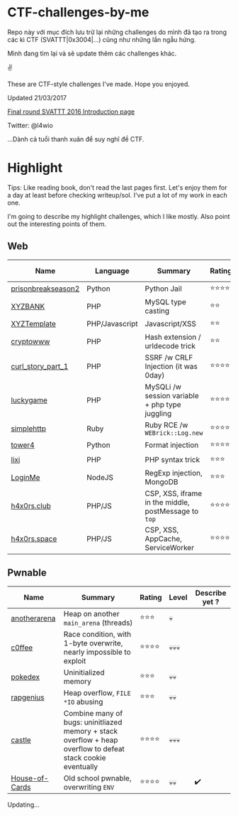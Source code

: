 # CTF-challenges-by-me

Repo này với mục đích lưu trữ lại những challenges do mình đã tạo ra trong các kì CTF (SVATTT|0x3004|...) cũng như những lần ngẫu hứng.

Mình đang tìm lại và sẽ update thêm các challenges khác.

✌

These are CTF-style challenges I've made. Hope you enjoyed.

Updated 21/03/2017


[Final round SVATTT 2016 Introduction page](https://l4wio.github.io/CTF-challenges-by-me/final.svattt.org/)

Twitter: @l4wio

...Dành cả tuổi thanh xuân để suy nghĩ đề CTF.

# Highlight

Tips: Like reading book, don't read the last pages first. Let's enjoy them for a day at least before checking writeup/sol. I've put a lot of my work in each one.

I'm going to describe my highlight challenges, which I like mostly. Also point out the interesting points of them.



## Web
Name | Language | Summary | Rating | Level | Describe yet ?
--- | --- | --- | --- | --- | --- |
[prisonbreakseason2](0x3004/150-prisonbreakseason2) | Python | Python Jail | ⭐⭐⭐⭐ | 💀💀💀 | ✔️
[XYZBANK](0x3004/200-XYZBANK) | PHP | MySQL type casting | ⭐⭐ | 💀💀 | ✔️
[XYZTemplate](0x3004/250-XYZTemplate) | PHP/Javascript | Javascript/XSS | ⭐⭐ | 💀💀 |
[cryptowww](0x3004/cryptowww) | PHP | Hash extension / urldecode trick | ⭐⭐ | 💀💀 | ✔️
[curl_story_part_1](challs.manhluat.org/curl_story_part_1) | PHP | SSRF /w CRLF Injection (it was 0day)  | ⭐⭐⭐⭐ | 💀💀 | ✔️ 
[luckygame](0ctf_final-2017/luckygame) | PHP | MySQLi /w session variable + php type juggling | ⭐⭐⭐⭐ | 💀💀💀 | ✔️
[simplehttp](svattt-2016/quals/challenges/web/simplehttp) | Ruby | Ruby RCE /w `WEBrick::Log.new` | ⭐⭐⭐⭐ | 💀💀💀 | ✔️
[tower4](svattt-2016/final/challenges/Daemons/tower4) | Python | Format injection | ⭐⭐⭐⭐ | 💀💀 | ✔️
[lixi](lixi_2018) | PHP | PHP syntax trick | ⭐⭐⭐ | 💀💀 | ✔️
[LoginMe](0ctf_quals-2018/LoginMe) | NodeJS | RegExp injection, MongoDB | ⭐⭐⭐ | 💀 | ✔️
[h4x0rs.club](0ctf_quals-2018/h4x0rs.club) | PHP/JS | CSP, XSS, iframe in the middle, postMessage to `top` | ⭐⭐⭐⭐ | 💀💀💀 | ✔️
[h4x0rs.space](0ctf_quals-2018/h4x0rs.space) | PHP/JS | CSP, XSS, AppCache, ServiceWorker | ⭐⭐⭐⭐ | 💀💀💀 | ✔️


## Pwnable 
Name | Summary | Rating | Level | Describe yet ?
--- | --- | --- | --- | --- |
[anotherarena](meepwn-2017/anotherarena) | Heap on another `main_arena` (threads) | ⭐⭐⭐ | 💀 |
[c0ffee](meepwn-2017/c0ffee) | Race condition, with 1-byte overwrite, nearly impossible to exploit | ⭐⭐⭐⭐ | 💀💀💀 |
[pokedex](svattt-2015/final/pokedex) | Uninitialized memory | ⭐⭐⭐ | 💀💀 |
[rapgenius](svattt-2015/final/rapgenius) | Heap overflow, `FILE *IO` abusing | ⭐⭐⭐ | 💀💀 | 
[castle](svattt-2016/final/challenges/Daemons/castle) | Combine many of bugs: uninitliazed memory + stack overflow + heap overflow to defeat stack cookie eventually  | ⭐⭐⭐⭐ | 💀💀💀 | 
[House-of-Cards](0ctf_quals-2018/House-of-Cards) | Old school pwnable, overwriting `ENV` | ⭐⭐⭐⭐ | 💀💀 | ✔️


Updating...
